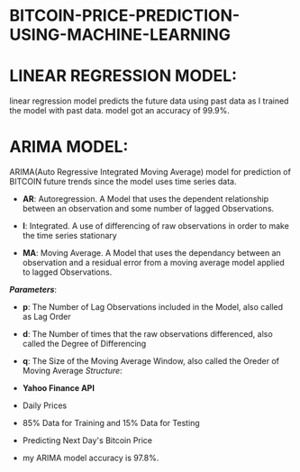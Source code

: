 # BITCOIN-PRICE-PREDICTION-USING-MACHINE-LEARNING
# LINEAR REGRESSION MODEL:
linear regression model predicts the future data using past data as I trained the model with past data.
model got an accuracy of 99.9%.


# ARIMA MODEL:
ARIMA(Auto Regressive Integrated Moving Average) model for prediction of BITCOIN future trends since the model uses time series data.

* **AR**: Autoregression. A Model that uses the dependent relationship between an observation and some number of lagged Observations.

* **I**: Integrated. A use of differencing of raw observations in order to make the time series stationary

* **MA**: Moving Average. A Model that uses the dependancy between an observation and a residual error from a moving average model applied to lagged Observations.

***Parameters***:

* **p**: The Number of Lag Observations included in the Model, also called as Lag Order 

* **d**: The Number of times that the raw observations differenced, also called the Degree of Differencing

* **q**: The Size of the Moving Average Window, also called the Oreder of Moving Average
*Structure*:

*   **Yahoo Finance API**

*   Daily Prices

*   85% Data for Training and 15% Data for Testing

*   Predicting Next Day's Bitcoin Price

* my ARIMA model accuracy is 97.8%.
